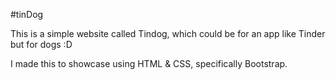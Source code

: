 #tinDog

This is a simple website called Tindog, which could be for an app like Tinder but for dogs :D

I made this to showcase using HTML & CSS, specifically Bootstrap.
